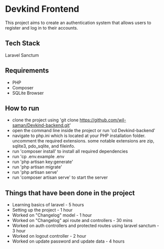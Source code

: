 # Devkind Frontend

This project aims to create an authentication system that allows users to register and log in to their accounts.

## Tech Stack

Laravel Sanctum

## Requirements

- PHP
- Composer
- SQLite Browser

## How to run

- clone the project using 'git clone https://github.com/wil-saman/Devkind-backend.git'
- open the command line inside the project or run 'cd Devkind-backend'
- navigate to php.ini which is located at your PHP installation folder. uncomment the required extensions. some notable extensions are zip, sqlite3, pdo_sqlite, and fileinfo.
- run 'composer install' to install all required dependencies
- run 'cp .env.example .env
- run 'php artisan key:generate'
- run 'php artisan migrate'
- run 'php artisan serve'
- run 'composer artisan serve' to start the server

## Things that have been done in the project

- Learning basics of laravel - 5 hours
- Setting up the project - 1 hour
- Worked on "Changelog" model - 1 hour
- Worked on "Changelog" api route and controllers - 30 mins
- Worked on auth controllers and protected routes using laravel sanctum - 3 hour
- Worked on logout controller - 2 hour
- Worked on update password and update data - 4 hours


